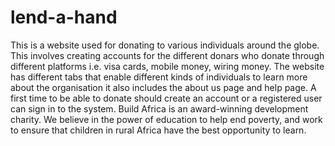 # lend-a-hand
This is a website used for donating to various individuals around the globe. This involves creating accounts for the different donars who donate through different platforms i.e. visa cards, mobile money, wiring money. The website has different tabs that enable different kinds of individuals to learn more about the organisation it also includes the about us page and help page. A first time to be able to donate should create an account or a registered user can sign in to the system. Build Africa is an award-winning development charity. We believe in the power of education to help end poverty, and work to ensure that children in rural Africa have the best opportunity to learn.
